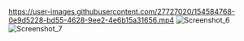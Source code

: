 https://user-images.githubusercontent.com/27727020/154584768-0e9d5228-bd55-4628-9ee2-4e6b15a31656.mp4
![Screenshot_6](https://user-images.githubusercontent.com/27727020/154585097-f4dcd988-234e-4198-8ba2-7be99911a981.png)
![Screenshot_7](https://user-images.githubusercontent.com/27727020/154585794-2f199154-0d16-44fe-ae07-16117be14cc0.png)






